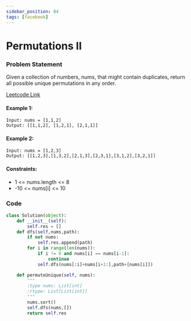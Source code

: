 ```yaml
---
sidebar_position: 84
tags: [facebook]
---
```


# Permutations II

### Problem Statement

Given a collection of numbers, nums, that might contain duplicates, return all possible unique permutations in any order.

[Leetcode Link](https://leetcode.com/problems/permutations-ii/)

#### Example 1:

```
Input: nums = [1,1,2]
Output: [[1,1,2], [1,2,1], [2,1,1]]
```

#### Example 2:

```
Input: nums = [1,2,3]
Output: [[1,2,3],[1,3,2],[2,1,3],[2,3,1],[3,1,2],[3,2,1]]
```

#### Constraints:

- 1 <= nums.length <= 8
- -10 <= nums[i] <= 10

### Code

```python title="Python Code"
class Solution(object):
    def __init__(self):
        self.res = []
    def dfs(self,nums,path):
        if not nums:
            self.res.append(path)
        for i in range(len(nums)):
            if i != 0 and nums[i] == nums[i-1]:
                continue
            self.dfs(nums[:i]+nums[i+1:],path+[nums[i]])

    def permuteUnique(self, nums):
        """
        :type nums: List[int]
        :rtype: List[List[int]]
        """
        nums.sort()
        self.dfs(nums,[])
        return self.res

```
